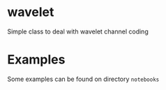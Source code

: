 # wavelet
Simple class to deal with wavelet channel coding

# Examples
Some examples can be found on directory ```notebooks```
